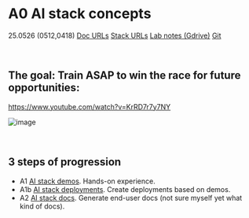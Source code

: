 # A0 AI stack concepts

25.0526 (0512,0418) [Doc URLs](https://github.com/terrytaylorbonn/auxdrone/wiki/Main-doc-deployments) [Stack URLs](https://github.com/terrytaylorbonn/auxdrone/wiki/Stack-deployments) [Lab notes (Gdrive)](https://drive.google.com/drive/folders/1-Adawag9uA8_bq-hDF-nOuPYaRLz1eEO) [Git](https://github.com/terrytaylorbonn?tab=repositories)

<br>

## The goal: Train ASAP to win the race for future opportunities:

https://www.youtube.com/watch?v=KrRD7r7y7NY 
 
![image](https://github.com/user-attachments/assets/316a08dc-acb0-45ed-8123-a17465111384)

<br>

## 3 steps of progression 

- A1 [AI stack demos](https://github.com/terrytaylorbonn/auxdrone/wiki/A1-AI-stack-demos). Hands-on experience.
- A1b [AI stack deployments](https://github.com/terrytaylorbonn/auxdrone/wiki/A1b-AI-stack-deployments). Create deployments based on demos.
- A2 [AI stack docs](https://github.com/terrytaylorbonn/auxdrone/wiki/A2-AI-stack-docs). Generate end-user docs (not sure myself yet what kind of docs).





